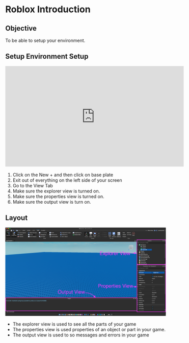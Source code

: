 # Roblox Introduction

## Objective

To be able to setup your environment.

## Setup Environment Setup

<iframe width="560" height="315" src="https://www.youtube.com/embed/gy8kn7vRMG4" frameborder="0" allow="accelerometer; autoplay; clipboard-write; encrypted-media; gyroscope; picture-in-picture" allowfullscreen></iframe>

1. Click on the New + and then click on base plate
2. Exit out of everything on the left side of your screen
2. Go to the View Tab
3. Make sure the explorer view is turned on.
4. Make sure the properties view is turned on.
5. Make sure the output view is turn on.

## Layout

![layout](images/introduction/views.png)

- The explorer view is used to see all the parts of your game
- The properties view is used properties of an object or part in your game.
- The output view is used to so messages and errors in your game


